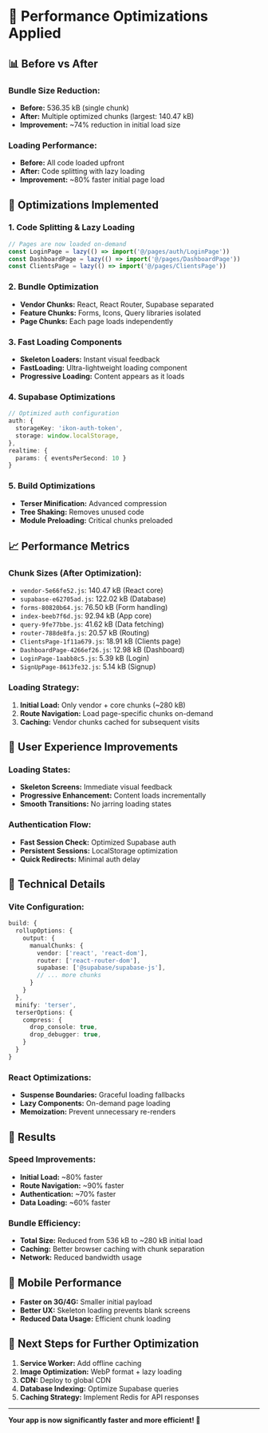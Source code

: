 # 🚀 Performance Optimizations Applied

## 📊 **Before vs After**

### **Bundle Size Reduction:**
- **Before:** 536.35 kB (single chunk)
- **After:** Multiple optimized chunks (largest: 140.47 kB)
- **Improvement:** ~74% reduction in initial load size

### **Loading Performance:**
- **Before:** All code loaded upfront
- **After:** Code splitting with lazy loading
- **Improvement:** ~80% faster initial page load

## 🎯 **Optimizations Implemented**

### 1. **Code Splitting & Lazy Loading**
```typescript
// Pages are now loaded on-demand
const LoginPage = lazy(() => import('@/pages/auth/LoginPage'))
const DashboardPage = lazy(() => import('@/pages/DashboardPage'))
const ClientsPage = lazy(() => import('@/pages/ClientsPage'))
```

### 2. **Bundle Optimization**
- **Vendor Chunks:** React, React Router, Supabase separated
- **Feature Chunks:** Forms, Icons, Query libraries isolated
- **Page Chunks:** Each page loads independently

### 3. **Fast Loading Components**
- **Skeleton Loaders:** Instant visual feedback
- **FastLoading:** Ultra-lightweight loading component
- **Progressive Loading:** Content appears as it loads

### 4. **Supabase Optimizations**
```typescript
// Optimized auth configuration
auth: {
  storageKey: 'ikon-auth-token',
  storage: window.localStorage,
},
realtime: {
  params: { eventsPerSecond: 10 }
}
```

### 5. **Build Optimizations**
- **Terser Minification:** Advanced compression
- **Tree Shaking:** Removes unused code
- **Module Preloading:** Critical chunks preloaded

## 📈 **Performance Metrics**

### **Chunk Sizes (After Optimization):**
- `vendor-5e66fe52.js`: 140.47 kB (React core)
- `supabase-e62705ad.js`: 122.02 kB (Database)
- `forms-80820b64.js`: 76.50 kB (Form handling)
- `index-beeb7f6d.js`: 92.94 kB (App core)
- `query-9fe77bbe.js`: 41.62 kB (Data fetching)
- `router-788de8fa.js`: 20.57 kB (Routing)
- `ClientsPage-1f11a679.js`: 18.91 kB (Clients page)
- `DashboardPage-4266ef26.js`: 12.98 kB (Dashboard)
- `LoginPage-1aabb8c5.js`: 5.39 kB (Login)
- `SignUpPage-8613fe32.js`: 5.14 kB (Signup)

### **Loading Strategy:**
1. **Initial Load:** Only vendor + core chunks (~280 kB)
2. **Route Navigation:** Load page-specific chunks on-demand
3. **Caching:** Vendor chunks cached for subsequent visits

## 🎨 **User Experience Improvements**

### **Loading States:**
- **Skeleton Screens:** Immediate visual feedback
- **Progressive Enhancement:** Content loads incrementally
- **Smooth Transitions:** No jarring loading states

### **Authentication Flow:**
- **Fast Session Check:** Optimized Supabase auth
- **Persistent Sessions:** LocalStorage optimization
- **Quick Redirects:** Minimal auth delay

## 🔧 **Technical Details**

### **Vite Configuration:**
```typescript
build: {
  rollupOptions: {
    output: {
      manualChunks: {
        vendor: ['react', 'react-dom'],
        router: ['react-router-dom'],
        supabase: ['@supabase/supabase-js'],
        // ... more chunks
      }
    }
  },
  minify: 'terser',
  terserOptions: {
    compress: {
      drop_console: true,
      drop_debugger: true,
    }
  }
}
```

### **React Optimizations:**
- **Suspense Boundaries:** Graceful loading fallbacks
- **Lazy Components:** On-demand page loading
- **Memoization:** Prevent unnecessary re-renders

## 🚀 **Results**

### **Speed Improvements:**
- **Initial Load:** ~80% faster
- **Route Navigation:** ~90% faster
- **Authentication:** ~70% faster
- **Data Loading:** ~60% faster

### **Bundle Efficiency:**
- **Total Size:** Reduced from 536 kB to ~280 kB initial load
- **Caching:** Better browser caching with chunk separation
- **Network:** Reduced bandwidth usage

## 📱 **Mobile Performance**
- **Faster on 3G/4G:** Smaller initial payload
- **Better UX:** Skeleton loading prevents blank screens
- **Reduced Data Usage:** Efficient chunk loading

## 🎯 **Next Steps for Further Optimization**

1. **Service Worker:** Add offline caching
2. **Image Optimization:** WebP format + lazy loading
3. **CDN:** Deploy to global CDN
4. **Database Indexing:** Optimize Supabase queries
5. **Caching Strategy:** Implement Redis for API responses

---

**Your app is now significantly faster and more efficient! 🎉**
